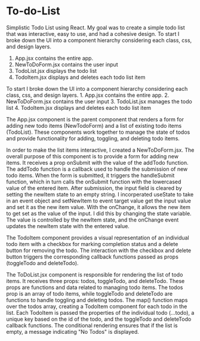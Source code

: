 # To-do-List
Simplistic Todo List using React. My goal was to create a simple todo list that was interactive, easy to use, and had a cohesive design.
To start I broke down the UI into a component hierarchy considering each class, css, and design layers. 
1. App.jsx contains the entire app.
2. NewToDoForm.jsx contains the user input
3. TodoList.jsx displays the todo list
4. TodoItem.jsx displays and deletes each todo list item

To start I broke down the UI into a component hierarchy considering each class, css, and design layers. 1. App.jsx contains the entire app. 2. NewToDoForm.jsx contains the user input 3. TodoList.jsx manages the todo list 4. TodoItem.jsx displays and deletes each todo list item
<br />

The App.jsx component is the parent component that renders a form for adding new todo items (NewTodoForm) and a list of existing todo items (TodoList). These components work together to manage the state of todos and provide functionality for adding, toggling, and deleting todo items.
<br />

In order to make the list items interactive, I created a NewToDoForm.jsx. The overall purpose of this component is to provide a form for adding new items. It receives a prop onSubmit with the value of the addTodo function. The addTodo function is a callback used to handle the submission of new todo items. When the form is submitted, it triggers the handleSubmit function, which in turn calls the onSubmit function with the lowercased value of the entered item. After submission, the input field is cleared by setting the newItem state to an empty string. I incorperated useState to take in an event object and setNewItem to event target value get the input value and set it as the new item value. With the onChange, it allows the new item to get set as the value of the input. I did this by changing the state variable. The value is controlled by the newItem state, and the onChange event updates the newItem state with the entered value.
<br />

The TodoItem component provides a visual representation of an individual todo item with a checkbox for marking completion status and a delete button for removing the todo. The interaction with the checkbox and delete button triggers the corresponding callback functions passed as props (toggleTodo and deleteTodo). 
<br />

The ToDoList.jsx  component is responsible for rendering the list of todo items. It receives three props: todos, toggleTodo, and deleteTodo. These props are functions and data related to managing todo items. The todos prop is an array of todo items, while toggleTodo and deleteTodo are functions to handle toggling and deleting todos. The map() function maps over the todos array, creating a TodoItem component for each todo in the list. Each TodoItem is passed the properties of the individual todo (...todo), a unique key based on the id of the todo, and the toggleTodo and deleteTodo callback functions. The conditional rendering ensures that if the list is empty, a message indicating "No Todos" is displayed.
